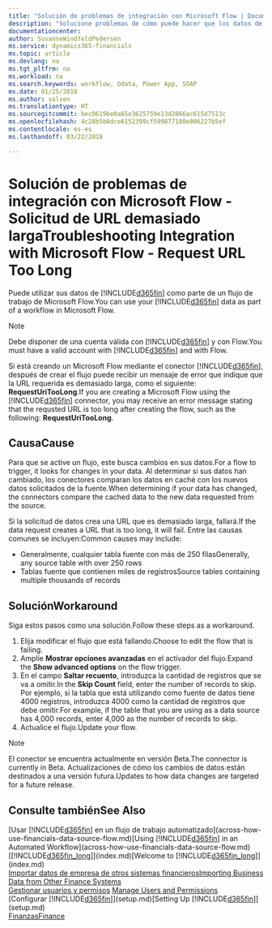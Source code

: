```yaml
---
title: "Solución de problemas de integración con Microsoft Flow | Documentos de Microsoft"
description: "Solucione problemas de cómo puede hacer que los datos de Financials estén disponibles como un origen de datos y especificar una URL de OData de sus servicios web para generar un flujo de trabajo automatizado."
documentationcenter: 
author: SusanneWindfeldPedersen
ms.service: dynamics365-financials
ms.topic: article
ms.devlang: na
ms.tgt_pltfrm: na
ms.workload: na
ms.search.keywords: workflow, Odata, Power App, SOAP
ms.date: 01/25/2018
ms.author: solsen
ms.translationtype: HT
ms.sourcegitcommit: bec0619be0a65e3625759e13d2866ac615d7513c
ms.openlocfilehash: 4c28b5b6dce6152399cf599877180e806227b5ef
ms.contentlocale: es-es
ms.lasthandoff: 03/22/2018

---
```

# <a name="troubleshooting-integration-with-microsoft-flow---request-url-too-long"></a><span data-ttu-id="a1889-103">Solución de problemas de integración con Microsoft Flow - Solicitud de URL demasiado larga</span><span class="sxs-lookup"><span data-stu-id="a1889-103">Troubleshooting Integration with Microsoft Flow - Request URL Too Long</span></span>
<span data-ttu-id="a1889-104">Puede utilizar sus datos de [!INCLUDE[d365fin](includes/d365fin_md.md)] como parte de un flujo de trabajo de Microsoft Flow.</span><span class="sxs-lookup"><span data-stu-id="a1889-104">You can use your [!INCLUDE[d365fin](includes/d365fin_md.md)] data as part of a workflow in Microsoft Flow.</span></span>  

> [!NOTE]  
>   <span data-ttu-id="a1889-105">Debe disponer de una cuenta válida con [!INCLUDE[d365fin](includes/d365fin_md.md)] y con Flow.</span><span class="sxs-lookup"><span data-stu-id="a1889-105">You must have a valid account with [!INCLUDE[d365fin](includes/d365fin_md.md)] and with Flow.</span></span>  

<span data-ttu-id="a1889-106">Si está creando un Microsoft Flow mediante el conector [!INCLUDE[d365fin](includes/d365fin_md.md)], después de crear el flujo puede recibir un mensaje de error que indique que la URL requerida es demasiado larga, como el siguiente: **RequestUriTooLong**.</span><span class="sxs-lookup"><span data-stu-id="a1889-106">If you are creating a Microsoft Flow using the [!INCLUDE[d365fin](includes/d365fin_md.md)] connector, you may receive an error message stating that the requsted URL is too long after creating the flow, such as the following: **RequestUriTooLong**.</span></span>

## <a name="cause"></a><span data-ttu-id="a1889-107">Causa</span><span class="sxs-lookup"><span data-stu-id="a1889-107">Cause</span></span>
<span data-ttu-id="a1889-108">Para que se active un flujo, este busca cambios en sus datos.</span><span class="sxs-lookup"><span data-stu-id="a1889-108">For a flow to trigger, it looks for changes in your data.</span></span> <span data-ttu-id="a1889-109">Al determinar si sus datos han cambiado, los conectores comparan los datos en caché con los nuevos datos solicitados de la fuente.</span><span class="sxs-lookup"><span data-stu-id="a1889-109">When determining if your data has changed, the connectors compare the cached data to the new data requested from the source.</span></span>  

<span data-ttu-id="a1889-110">Si la solicitud de datos crea una URL que es demasiado larga, fallará.</span><span class="sxs-lookup"><span data-stu-id="a1889-110">If the data request creates a URL that is too long, it will fail.</span></span> <span data-ttu-id="a1889-111">Entre las causas comunes se incluyen:</span><span class="sxs-lookup"><span data-stu-id="a1889-111">Common causes may include:</span></span>
- <span data-ttu-id="a1889-112">Generalmente, cualquier tabla fuente con más de 250 filas</span><span class="sxs-lookup"><span data-stu-id="a1889-112">Generally, any source table with over 250 rows</span></span>
- <span data-ttu-id="a1889-113">Tablas fuente que contienen miles de registros</span><span class="sxs-lookup"><span data-stu-id="a1889-113">Source tables containing multiple thousands of records</span></span>

## <a name="workaround"></a><span data-ttu-id="a1889-114">Solución</span><span class="sxs-lookup"><span data-stu-id="a1889-114">Workaround</span></span>
<span data-ttu-id="a1889-115">Siga estos pasos como una solución.</span><span class="sxs-lookup"><span data-stu-id="a1889-115">Follow these steps as a workaround.</span></span>
1. <span data-ttu-id="a1889-116">Elija modificar el flujo que está fallando.</span><span class="sxs-lookup"><span data-stu-id="a1889-116">Choose to edit the flow that is failing.</span></span>
2. <span data-ttu-id="a1889-117">Amplíe **Mostrar opciones avanzadas** en el activador del flujo.</span><span class="sxs-lookup"><span data-stu-id="a1889-117">Expand the **Show advanced options** on the flow trigger.</span></span>
3. <span data-ttu-id="a1889-118">En el campo **Saltar recuento**, introduzca la cantidad de registros que se va a omitir.</span><span class="sxs-lookup"><span data-stu-id="a1889-118">In the **Skip Count** field, enter the number of records to skip.</span></span>  
<span data-ttu-id="a1889-119">Por ejemplo, si la tabla que está utilizando como fuente de datos tiene 4000 registros, introduzca 4000 como la cantidad de registros que debe omitir.</span><span class="sxs-lookup"><span data-stu-id="a1889-119">For example, if the table that you are using as a data source has 4,000 records, enter 4,000 as the number of records to skip.</span></span>
4. <span data-ttu-id="a1889-120">Actualice el flujo.</span><span class="sxs-lookup"><span data-stu-id="a1889-120">Update your flow.</span></span>

> [!NOTE]  
> <span data-ttu-id="a1889-121">El conector se encuentra actualmente en versión Beta.</span><span class="sxs-lookup"><span data-stu-id="a1889-121">The connector is currently in Beta.</span></span> <span data-ttu-id="a1889-122">Actualizaciones de cómo los cambios de datos están destinados a una versión futura.</span><span class="sxs-lookup"><span data-stu-id="a1889-122">Updates to how data changes are targeted for a future release.</span></span>


## <a name="see-also"></a><span data-ttu-id="a1889-123">Consulte también</span><span class="sxs-lookup"><span data-stu-id="a1889-123">See Also</span></span>
<span data-ttu-id="a1889-124">[Usar [!INCLUDE[d365fin](includes/d365fin_md.md)] en un flujo de trabajo automatizado](across-how-use-financials-data-source-flow.md)</span><span class="sxs-lookup"><span data-stu-id="a1889-124">[Using [!INCLUDE[d365fin](includes/d365fin_md.md)] in an Automated Workflow](across-how-use-financials-data-source-flow.md)</span></span>  
<span data-ttu-id="a1889-125">[[!INCLUDE[d365fin_long](includes/d365fin_long_md.md)]](index.md)</span><span class="sxs-lookup"><span data-stu-id="a1889-125">[Welcome to [!INCLUDE[d365fin_long](includes/d365fin_long_md.md)]](index.md)</span></span>  
[<span data-ttu-id="a1889-126">Importar datos de empresa de otros sistemas financieros</span><span class="sxs-lookup"><span data-stu-id="a1889-126">Importing Business Data from Other Finance Systems</span></span>](upload-data.md)  
<span data-ttu-id="a1889-127">[Gestionar usuarios y permisos](ui-how-users-permissions.md)  </span><span class="sxs-lookup"><span data-stu-id="a1889-127">[Manage Users and Permissions](ui-how-users-permissions.md)  </span></span>  
<span data-ttu-id="a1889-128">[Configurar [!INCLUDE[d365fin](includes/d365fin_md.md)]](setup.md)</span><span class="sxs-lookup"><span data-stu-id="a1889-128">[Setting Up [!INCLUDE[d365fin](includes/d365fin_md.md)]](setup.md)</span></span>  
[<span data-ttu-id="a1889-129">Finanzas</span><span class="sxs-lookup"><span data-stu-id="a1889-129">Finance</span></span>](finance.md)  


